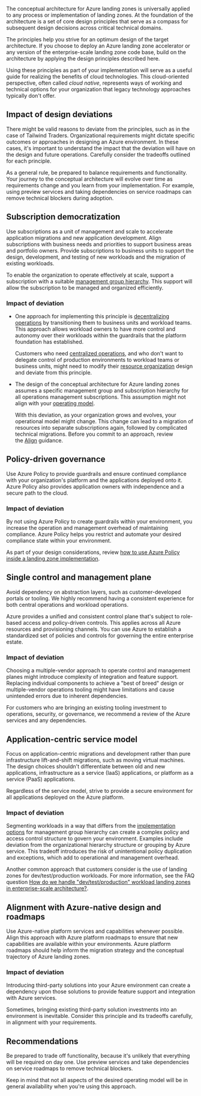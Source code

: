 
The conceptual architecture for Azure landing zones is universally applied to any process or implementation of landing zones. At the foundation of the architecture is a set of core design principles that serve as a compass for subsequent design decisions across critical technical domains.

The principles help you strive for an optimum design of the target architecture. If you choose to deploy an Azure landing zone accelerator or any version of the enterprise-scale landing zone code base, build on the architecture by applying the design principles described here.

Using these principles as part of your implementation will serve as a useful guide for realizing the benefits of cloud technologies. This cloud-oriented perspective, often called _cloud native_, represents ways of working and technical options for your organization that legacy technology approaches typically don't offer.

## Impact of design deviations

There might be valid reasons to deviate from the principles, such as in the case of Tailwind Traders. Organizational requirements might dictate specific outcomes or approaches in designing an Azure environment. In these cases, it's important to understand the impact that the deviation will have on the design and future operations. Carefully consider the tradeoffs outlined for each principle.

As a general rule, be prepared to balance requirements and functionality. Your journey to the conceptual architecture will evolve over time as requirements change and you learn from your implementation. For example, using preview services and taking dependencies on service roadmaps can remove technical blockers during adoption.

## Subscription democratization

Use subscriptions as a unit of management and scale to accelerate application migrations and new application development. Align subscriptions with business needs and priorities to support business areas and portfolio owners. Provide subscriptions to business units to support the design, development, and testing of new workloads and the migration of existing workloads.

To enable the organization to operate effectively at scale, support a subscription with a suitable [management group hierarchy](https://learn.microsoft.com/en-us/azure/cloud-adoption-framework/ready/landing-zone/design-area/resource-org-management-groups). This support will allow the subscription to be managed and organized efficiently.

### Impact of deviation

- One approach for implementing this principle is [decentralizing operations](https://learn.microsoft.com/en-us/azure/cloud-adoption-framework/operating-model/compare) by transitioning them to business units and workload teams. This approach allows workload owners to have more control and autonomy over their workloads within the guardrails that the platform foundation has established.
    
    Customers who need [centralized operations](https://learn.microsoft.com/en-us/azure/cloud-adoption-framework/operating-model/compare), and who don't want to delegate control of production environments to workload teams or business units, might need to modify their [resource organization](https://learn.microsoft.com/en-us/azure/cloud-adoption-framework/ready/landing-zone/design-area/resource-org) design and deviate from this principle.
    
- The design of the conceptual architecture for Azure landing zones assumes a specific management group and subscription hierarchy for all operations management subscriptions. This assumption might not align with your [operating model](https://learn.microsoft.com/en-us/azure/cloud-adoption-framework/operating-model/define).
    
    With this deviation, as your organization grows and evolves, your operational model might change. This change can lead to a migration of resources into separate subscriptions again, followed by complicated technical migrations. Before you commit to an approach, review the [Align](https://learn.microsoft.com/en-us/azure/cloud-adoption-framework/ready/enterprise-scale/transition) guidance.
    

## Policy-driven governance

Use Azure Policy to provide guardrails and ensure continued compliance with your organization's platform and the applications deployed onto it. Azure Policy also provides application owners with independence and a secure path to the cloud.

### Impact of deviation

By not using Azure Policy to create guardrails within your environment, you increase the operation and management overhead of maintaining compliance. Azure Policy helps you restrict and automate your desired compliance state within your environment.

As part of your design considerations, review [how to use Azure Policy inside a landing zone implementation](https://learn.microsoft.com/en-us/azure/cloud-adoption-framework/ready/enterprise-scale/dine-guidance).

## Single control and management plane

Avoid dependency on abstraction layers, such as customer-developed portals or tooling. We highly recommend having a consistent experience for both central operations and workload operations.

Azure provides a unified and consistent control plane that's subject to role-based access and policy-driven controls. This applies across all Azure resources and provisioning channels. You can use Azure to establish a standardized set of policies and controls for governing the entire enterprise estate.

### Impact of deviation

Choosing a multiple-vendor approach to operate control and management planes might introduce complexity of integration and feature support. Replacing individual components to achieve a "best of breed" design or multiple-vendor operations tooling might have limitations and cause unintended errors due to inherent dependencies.

For customers who are bringing an existing tooling investment to operations, security, or governance, we recommend a review of the Azure services and any dependencies.

## Application-centric service model

Focus on application-centric migrations and development rather than pure infrastructure lift-and-shift migrations, such as moving virtual machines. The design choices shouldn't differentiate between old and new applications, infrastructure as a service (IaaS) applications, or platform as a service (PaaS) applications.

Regardless of the service model, strive to provide a secure environment for all applications deployed on the Azure platform.

### Impact of deviation

Segmenting workloads in a way that differs from the [implementation options](https://learn.microsoft.com/en-us/azure/cloud-adoption-framework/ready/landing-zone/implementation-options) for management group hierarchy can create a complex policy and access control structure to govern your environment. Examples include deviation from the organizational hierarchy structure or grouping by Azure service. This tradeoff introduces the risk of unintentional policy duplication and exceptions, which add to operational and management overhead.

Another common approach that customers consider is the use of landing zones for dev/test/production workloads. For more information, see the FAQ question [How do we handle "dev/test/production" workload landing zones in enterprise-scale architecture?](https://learn.microsoft.com/en-us/azure/cloud-adoption-framework/ready/enterprise-scale/faq#how-do-we-handle-devtestproduction-workload-landing-zones-in-enterprise-scale-architecture).

## Alignment with Azure-native design and roadmaps

Use Azure-native platform services and capabilities whenever possible. Align this approach with Azure platform roadmaps to ensure that new capabilities are available within your environments. Azure platform roadmaps should help inform the migration strategy and the conceptual trajectory of Azure landing zones.

### Impact of deviation

Introducing third-party solutions into your Azure environment can create a dependency upon those solutions to provide feature support and integration with Azure services.

Sometimes, bringing existing third-party solution investments into an environment is inevitable. Consider this principle and its tradeoffs carefully, in alignment with your requirements.

## Recommendations

Be prepared to trade off functionality, because it's unlikely that everything will be required on day one. Use preview services and take dependencies on service roadmaps to remove technical blockers.

Keep in mind that not all aspects of the desired operating model will be in general availability when you're using this approach.